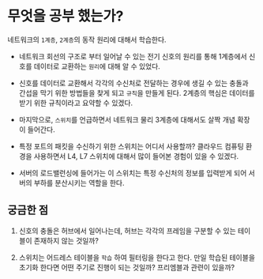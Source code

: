# 무엇을 공부 했는가?

네트워크의 `1계층`, `2계층`의 동작 원리에 대해서 학습한다.

- 네트워크 회선의 구조로 부터 일어날 수 있는 전기 신호의 원리를 통해 1계층에서 신호를 데이터로 교환하는 `원리`에 대해 알 수 있었다.

- 신호를 데이터로 교환해서 각각의 수신처로 전달하는 경우에 생길 수 있는 충돌과 간섭을 막기 위한 방법들을 찾게 되고 `규칙`을 만들게 된다. 2계층의 핵심은 데이터를 받기 위한 규칙이라고 요약할 수 있겠다.

- 마지막으로, `스위치`를 언급하면서 네트워크 물리 3계층에 대해서도 살짝 개념 확장이 들어간다. 

- 특정 포트의 패킷을 수신하기 위한 스위치는 어디서 사용할까? 클라우드 컴퓨팅 환경을 사용하면서 L4, L7 스위치에 대해서 많이 들어본 경험이 있을 수 있겠다.

- 서버의 로드밸런싱에 들어가는 이 스위치는 특정 수신처의 정보를 입력받게 되어 서버의 부하를 분산시키는 역할을 한다.

## 궁금한 점

1. 신호의 충돌은 허브에서 일어나는데, 허브는 각각의 프레임을 구분할 수 있는 테이블이 존재하지 않는 것일까? 

2. 스위치는 어드레스 테이블을 `학습` 하여 필터링을 한다고 한다. 만일 학습된 테이블을 초기화 한다면 어떤 주기로 진행이 되는 것일까? 프리엠블과 관련이 있을까?